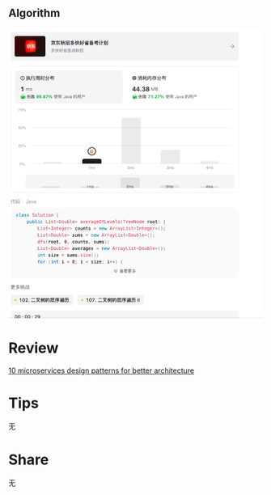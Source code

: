 ## Algorithm
![yueqingming-2023-08-13-lc](../../images/temp/yueqingming-2023-03-10-lc.png)

# Review
[10 microservices design patterns for better architecture](https://medium.com/capital-one-tech/10-microservices-design-patterns-for-better-architecture-befa810ca44e)


# Tips
无

# Share
无 